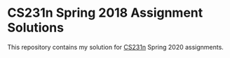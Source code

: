 # CS231n Spring 2018 Assignment Solutions

This repository contains my solution for [CS231n](http://cs231n.stanford.edu/syllabus.html) Spring 2020 assignments.

